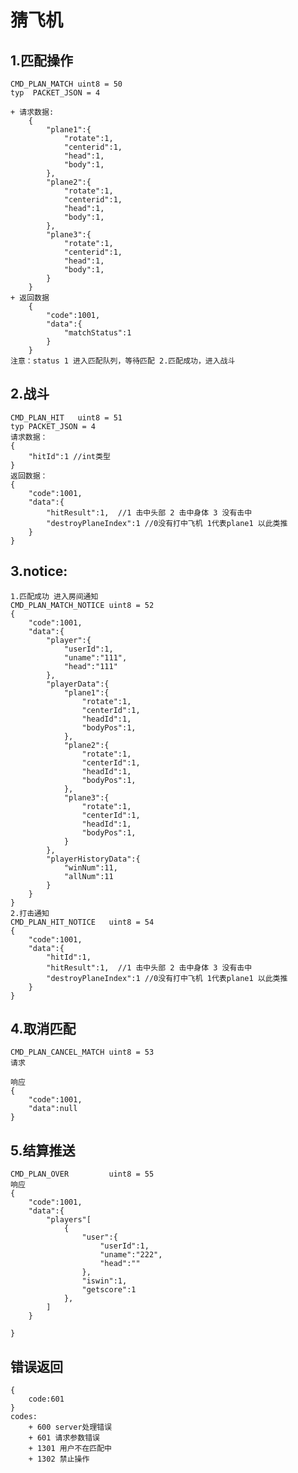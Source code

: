 # 猜飞机

## 1.匹配操作
	CMD_PLAN_MATCH uint8 = 50
    typ  PACKET_JSON = 4
    
    + 请求数据:
        {
            "plane1":{
                "rotate":1,
                "centerid":1,
                "head":1,
                "body":1,
            },
            "plane2":{
                "rotate":1,
                "centerid":1,
                "head":1,
                "body":1,
            },
            "plane3":{
                "rotate":1,
                "centerid":1,
                "head":1,
                "body":1,
            }
        }
    + 返回数据
        {
            "code":1001,
            "data":{
                "matchStatus":1
            }                        
        }
    注意：status 1 进入匹配队列，等待匹配 2.匹配成功，进入战斗 
## 2.战斗
    CMD_PLAN_HIT   uint8 = 51
    typ PACKET_JSON = 4
    请求数据：
    {   
        "hitId":1 //int类型
    }
    返回数据：
    {
        "code":1001,
        "data":{
            "hitResult":1,  //1 击中头部 2 击中身体 3 没有击中
            "destroyPlaneIndex":1 //0没有打中飞机 1代表plane1 以此类推 
        }        
    }


## 3.notice: 
    1.匹配成功 进入房间通知
    CMD_PLAN_MATCH_NOTICE uint8 = 52
    {   
        "code":1001,
        "data":{
            "player":{
                "userId":1,
                "uname":"111",
                "head":"111"
            },
            "playerData":{
                "plane1":{
                    "rotate":1,
                    "centerId":1,
                    "headId":1,
                    "bodyPos":1,
                },
                "plane2":{
                    "rotate":1,
                    "centerId":1,
                    "headId":1,
                    "bodyPos":1,
                },
                "plane3":{
                    "rotate":1,
                    "centerId":1,
                    "headId":1,
                    "bodyPos":1,
                }
            },
            "playerHistoryData":{
                "winNum":11,
                "allNum":11
            }
        }
    }
    2.打击通知
	CMD_PLAN_HIT_NOTICE   uint8 = 54
    {
        "code":1001,
        "data":{
            "hitId":1,
            "hitResult":1,  //1 击中头部 2 击中身体 3 没有击中
            "destroyPlaneIndex":1 //0没有打中飞机 1代表plane1 以此类推 
        }
    }    
    
## 4.取消匹配
	CMD_PLAN_CANCEL_MATCH uint8 = 53    
    请求

    响应
    {
        "code":1001,
        "data":null
    }
## 5.结算推送
	CMD_PLAN_OVER         uint8 = 55
    响应
    {
        "code":1001,
        "data":{
            "players"[
                {
                    "user":{
                        "userId":1,
                        "uname":"222",
                        "head":""
                    },
                    "iswin":1,
                    "getscore":1
                },
            ]
        }
     
    }    
## 错误返回
    {
        code:601
    }
    codes:
        + 600 server处理错误
        + 601 请求参数错误
        + 1301 用户不在匹配中
        + 1302 禁止操作



    
